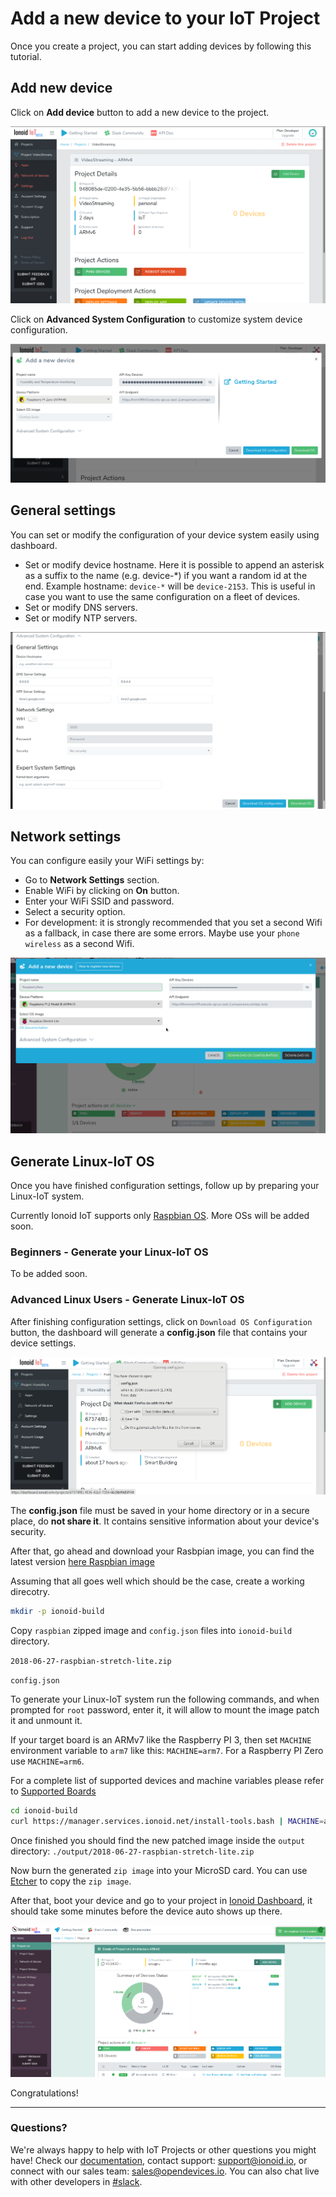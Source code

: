 # Add a new device to your IoT Project

Once you create a project, you can start adding devices by following this tutorial.


## Add new device

Click on **Add device** button to add a new device to the project.
 
![Add Device](AddDevice.png)
 
Click on **Advanced System Configuration** to customize system device configuration.
 
![New Device](NewDevice.png)


## General settings

You can set or modify  the configuration of your device system  easily using dashboard.
 - Set or modify device hostname. Here it is possible to append an asterisk as a suffix to the name (e.g. device-\*) if you want a random id at the end. Example hostname: `device-*` will be `device-2153`. This is useful in case you want to use the same configuration on a fleet of devices.
 - Set or modify DNS servers.
 - Set or modify NTP servers.

![General Settings](GeneralSettings.png)


## Network settings

You can configure easily your WiFi settings by:

 - Go to  **Network Settings** section.
 - Enable WiFi by clicking on **On** button.
 - Enter your WiFi SSID and password.
 - Select a security option.
 - For development: it is strongly recommended that you set a second Wifi as a fallback,
 in case there are some errors. Maybe use your `phone wireless` as a second
 Wifi.

![Network Settings](wifi-config.gif)


## Generate Linux-IoT OS

Once you have finished configuration settings, follow up by preparing your Linux-IoT system.

Currently Ionoid IoT supports only [Raspbian OS](https://www.raspberrypi.org/downloads/raspbian/). More OSs will be added soon.


### Beginners - Generate your Linux-IoT OS

To be added soon.


### Advanced Linux Users - Generate Linux-IoT OS

After finishing configuration settings, click on `Download OS Configuration` button, the dashboard will generate a **config.json** file that contains your device settings.

![OS configuration file](OSconfig.png)

The **config.json** file must be saved in your home directory or in a secure place, do **not share it**. It contains sensitive information about your device's security.


After that, go ahead and download your Rasbpian image, you can find the latest version [here Raspbian image](https://www.raspberrypi.org/downloads/raspbian/)


Assuming that all goes well which should be the case, create a working
direcotry.

```bash
mkdir -p ionoid-build
```

Copy `raspbian` zipped image and `config.json` files into `ionoid-build`
directory.

`2018-06-27-raspbian-stretch-lite.zip`

`config.json`


To generate your Linux-IoT system run the following commands, and when
prompted for `root` password, enter it, it will allow to mount the image
patch it and unmount it.

If your target board is an ARMv7 like the Raspberry PI 3, then set
`MACHINE` environment variable to `arm7` like this:
`MACHINE=arm7`. For a Raspberry PI Zero use `MACHINE=arm6`.

For a complete list of supported devices and machine variables please
refer to [Supported
Boards](https://docs.ionoid.io/#/../NewProject/newProject?id=supported-boards)



```bash
cd ionoid-build
curl https://manager.services.ionoid.net/install-tools.bash | MACHINE=arm7 IMAGE=2018-11-13-raspbian-stretch-lite.zip CONFIG=config.json bash

```

Once finished you should find the new patched image inside the `output`
directory:
`./output/2018-06-27-raspbian-stretch-lite.zip`


Now burn the generated `zip image` into your MicroSD card. You can use
[Etcher](https://etcher.io/) to copy the `zip image`.


After that, boot your device and go to your project in [Ionoid Dashboard](https://dashboard.ionoid.io), it should take some minutes before the device auto shows up there.


![Device Booting](DeviceBoot.png)

Congratulations!



---


### Questions?
We're always happy to help with IoT Projects or other questions you might have! Check our [documentation](https://docs.ionoid.io/#/), contact support: support@ionoid.io, or connect with our sales team: sales@opendevices.io. You can also chat live with other developers in  [#slack](https://ionoidcommunity.slack.com/join/shared_invite/enQtNTAzMTEwMTc5NDc2LTM2ODgxY2VmYTljNjM2NTNmZmVjYTEzY2Q4NTgyZTljYzI3MzhiZGRlODkzNTE3NTE3ODk5ZmFjNjYzOGRjZTM).
